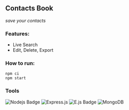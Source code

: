 ## Contacts Book

_save your contacts_

### Features:

- Live Search
- Edit, Delete, Export

### How to run:

    npm ci
    npm start

### Tools

![Nodejs Badge](https://img.shields.io/badge/-Nodejs-3C873A?style=for-the-badge&labelColor=black&logo=node.js&logoColor=3C873A)
![Express.js](https://img.shields.io/badge/express.js-%23404d59.svg?style=for-the-badge&logo=express&logoColor=%2361DAFB)
![E.js Badge](https://img.shields.io/badge/-e.js-F0DB4F?style=for-the-badge&labelColor=black&logo=javascript&logoColor=F0DB4F)
![MongoDB](https://img.shields.io/badge/MongoDB-%234ea94b.svg?style=for-the-badge&logo=mongodb&logoColor=white)
